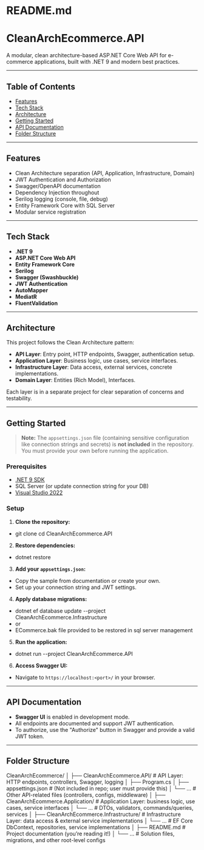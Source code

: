 # README.md

# CleanArchEcommerce.API

A modular, clean architecture-based ASP.NET Core Web API for e-commerce applications, built with .NET 9 and modern best practices.

---

## Table of Contents

- [Features](#features)
- [Tech Stack](#tech-stack)
- [Architecture](#architecture)
- [Getting Started](#getting-started)
- [API Documentation](#api-documentation)
- [Folder Structure](#folder-structure)

---

## Features

- Clean Architecture separation (API, Application, Infrastructure, Domain)
- JWT Authentication and Authorization
- Swagger/OpenAPI documentation
- Dependency Injection throughout
- Serilog logging (console, file, debug)
- Entity Framework Core with SQL Server
- Modular service registration

---

## Tech Stack

- **.NET 9**
- **ASP.NET Core Web API**
- **Entity Framework Core**
- **Serilog**
- **Swagger (Swashbuckle)**
- **JWT Authentication**
- **AutoMapper**
- **MediatR**
- **FluentValidation**

---

## Architecture

This project follows the Clean Architecture pattern:

- **API Layer**: Entry point, HTTP endpoints, Swagger, authentication setup.
- **Application Layer**: Business logic, use cases, service interfaces.
- **Infrastructure Layer**: Data access, external services, concrete implementations.
- **Domain Layer**: Entities (Rich Model), Interfaces.

Each layer is in a separate project for clear separation of concerns and testability.

---

## Getting Started

> **Note:** The `appsettings.json` file (containing sensitive configuration like connection strings and secrets) is **not included** in the repository. 
You must provide your own before running the application.

### Prerequisites

- [.NET 9 SDK](https://dotnet.microsoft.com/download)
- SQL Server (or update connection string for your DB)
- [Visual Studio 2022](https://visualstudio.microsoft.com/)

### Setup

1. **Clone the repository:**
- git clone <repo-url> cd CleanArchEcommerce.API

2. **Restore dependencies:**
- dotnet restore


3. **Add your `appsettings.json`:**
- Copy the sample from documentation or create your own.
- Set up your connection string and JWT settings.

4. **Apply database migrations:**
- dotnet ef database update --project CleanArchEcommerce.Infrastructure
- or
- ECommerce.bak file provided to be restored in sql server management

5. **Run the application:**
- dotnet run --project CleanArchEcommerce.API


6. **Access Swagger UI:**
- Navigate to `https://localhost:<port>/` in your browser.

---

## API Documentation

- **Swagger UI** is enabled in development mode.
- All endpoints are documented and support JWT authentication.
- To authorize, use the "Authorize" button in Swagger and provide a valid JWT token.

---
## Folder Structure

CleanArchEcommerce/
│
├── CleanArchEcommerce.API/           # API Layer: HTTP endpoints, controllers, Swagger, logging
│   ├── Program.cs
│   ├── appsettings.json              # (Not included in repo; user must provide this)
│   └── ...                           # Other API-related files (controllers, configs, middleware)
│
├── CleanArchEcommerce.Application/   # Application Layer: business logic, use cases, service interfaces
│   └── ...                           # DTOs, validators, commands/queries, services
│
├── CleanArchEcommerce.Infrastructure/ # Infrastructure Layer: data access & external service implementations
│   └── ...                            # EF Core DbContext, repositories, service implementations
│
├── README.md                         # Project documentation (you’re reading it!)
│
└── ...                               # Solution files, migrations, and other root-level configs
